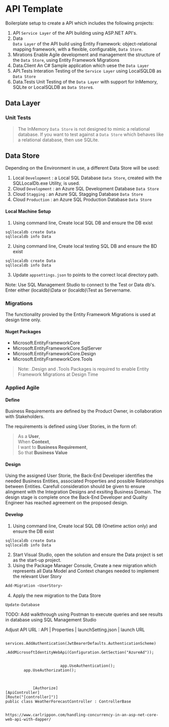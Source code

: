 # API Template

Boilerplate setup to create a API which includes the following projects:  
1. API
`Service Layer` of the API building using ASP.NET API's.
2. Data  
`Data Layer` of the API build using Entity Framework: object-relational mapping framework, with a flexible, configurable, `Data Store`.
3. Mirations
Enable Agile development and management the structure of the `Data Store`, using Entity Framework Migrations
4. Data.Client
An C# Sample application which uese the `Data Layer`
5. API.Tests
Interation Testing of the `Service Layer` using LocalSQLDB as `Data Store`
6. Data.Tests
Unit Testing of the `Data Layer` with support for InMemory, SQLite or LocalSQLDB as `Data Store`s.


## Data Layer
### Unit Tests
> The InMemory `Data Store` is not designed to mimic a relational database. If you want to test against a `Data Store` which behaves like a relational database, then use SQLite.

## Data Store
Depending on the Environment in use, a different Data Store will be used:
1. Local `Development` : a Local SQL Database `Data Store`, created with the SQLLocalDb.exe Utility, is used.
2. Cloud `Development` : an Azure SQL Development Database `Data Store`
3. Cloud `Stagging` : an Azure SQL Stagging Database `Data Store`
4. Cloud `Production` : an Azure SQL Production Database `Data Store`

#### Local Machine Setup
1. Using command line, Create local SQL DB and ensure the DB exist 
```
sqllocaldb create Data
sqllocaldb info Data
```
2. Using command line, Create local testing SQL DB and ensure the BD exist
```
sqllocaldb create Data
sqllocaldb info Data
```
3. Update `appsettings.json` to points to the correct local directory path.

Note: Use SQL Management Studio to connect to the Test or Data db's. Enter either (localdb)\Data or (localdb)\Test as Servername.

### Migrations
The functionality provied by the Entity Framework Migrations is used at design time only.


#### Nuget Packages
* Microsoft.EntityFrameworkCore  
* Microsoft.EntityFrameworkCore.SqlServer  
* Microsoft.EntityFrameworkCore.Design  
* Microsoft.EntityFrameworkCore.Tools  

> Note: .Design and .Tools Packages is required to enable Entity Framework Migrations at Design Time

### Applied Agile  
#### Define   
Business Requirements are defined by the Product Owner, in collaboration with Stakeholders.

The requirements is defined using User Stories, in the form of:
> As a **User**,  
> When **Context**,  
> I want to **Business Requirement**,  
> So that **Business Value**  

#### Design
Using the assigned User Storie, the Back-End Developer identifies the needed Business Entities, associated Properties and possible Relationships between Entities.
Carefull consideration should be given to ensure alingment with the Integration Designs and exsiting Business Domain. The design stage is complete once the Back-End Developer and Quality Engineer has reached agreement on the proposed design.

#### Develop

1. Using command line, Create local SQL DB (Onetime action only) and ensure the DB exist 
```
sqllocaldb create Data
sqllocaldb info Data
```
2. Start Visual Studio, open the solution and ensure the Data project is set as the start-up project.
3. Using the Package Manager Console, Create a new migration which represents all Data Model and Context changes needed to implement the relevant User Story
```Powershell
Add-Migration <UserStory>
```
4. Apply the new migration to the Data Store
```Powershell
Update-Database
```

TODO: Add walkthrough using Postman to execute queries and see results in database using SQL Management Studio

Adjust API URL :  API | Properties | launchSetting.json | launch URL 


            services.AddAuthentication(JwtBearerDefaults.AuthenticationScheme)
                .AddMicrosoftIdentityWebApi(Configuration.GetSection("AzureAd"));


                            app.UseAuthentication();
            app.UseAuthorization();



                [Authorize]
    [ApiController]
    [Route("[controller]")]
    public class WeatherForecastController : ControllerBase


    https://www.carlrippon.com/handling-concurrency-in-an-asp-net-core-web-api-with-dapper/